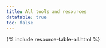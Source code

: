 ```yaml
---
title: All tools and resources
datatable: true
toc: false
---
```



{% include resource-table-all.html %}
